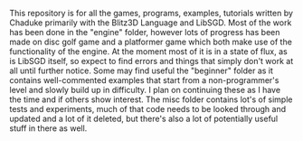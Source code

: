 This repository is for all the games, programs, examples, tutorials written by Chaduke primarily with the Blitz3D Language and LibSGD.  Most of the work has been done in the "engine" folder, however lots of progress has been made on disc golf game and a platformer game which both make use of the functionality of the engine. At the moment most of it is in a state of flux, as is LibSGD itself, so expect to find errors and things that simply don't work at all until further notice.
Some may find useful the "beginner" folder as it contains well-commented examples that start from a non-programmer's level and slowly build up in difficulty.  I plan on continuing these as I have the time and if others show interest.
The misc folder contains lot's of simple tests and experiments, much of that code needs to be looked through and updated and a lot of it deleted, but there's also a lot of potentially useful stuff in there as well.
